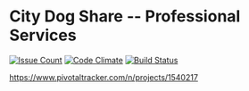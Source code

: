 City Dog Share -- Professional Services
=======================================

[![Issue Count](https://codeclimate.com/github/abhishek776/cds-prof-services/badges/issue_count.svg)](https://codeclimate.com/github/abhishek776/cds-prof-services)
[![Code Climate](https://codeclimate.com/github/abhishek776/cds-prof-services/badges/gpa.svg)](https://codeclimate.com/github/abhishek776/cds-prof-services)
[![Build Status](https://travis-ci.org/abhishek776/cds-prof-services.svg?branch=master)](https://travis-ci.org/abhishek776/cds-prof-services)

https://www.pivotaltracker.com/n/projects/1540217
